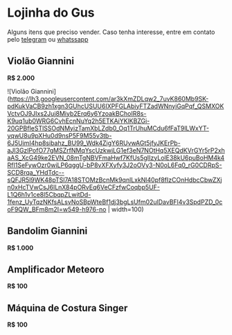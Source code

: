 # Lojinha do Gus

Alguns itens que preciso vender.
Caso tenha interesse, entre em contato pelo [telegram](http://t.me/vavomr) ou [whatssapp](https://wa.me/5511953661032)

## Violão Giannini

__R$ 2.000__

![Violão Giannini](https://lh3.googleusercontent.com/ar3kXmZDLqw2_7uvK860Mb9SK-pdKukVaCB9zh1xgn3GUhcUSUU6IXPFGLAbiyFTZadWNnyiGqPqf_QSMXOKVctvOJ9JIxs2Juj8Miyb2Erq6y6YzoakBChoIR8s-K9uq1ub0WRG6CvhEcnNuYq2h5ETKAiYKlKBZGi-20GPBfIeSTlSSOdNMyizTamXbLZdb0_Oq1TrUhuMCdu6fFaT9lLWxYT-yqwU8u9pXHu0d9nsP5F9M55v3tb-6J5UimI4hp8sibahz_BU99_Wdk4ZigY6RUvwAGt5jfyJKErPb-aJl3GzlPofO77gMSZrfNMqYscUzkwjLG1ef3eN7NOtHq5XEQdKVrGYr5rP2xhaAS_XcG49ke2EVN_08mTgNBVFmaHwf7KfUs5gIIzyLolE38kU6puBoHM4k4RfI1SeFywOzr0wiLP6qggU-bP8vXFXyfy3J2oOVy3-N0oL6Fq0_rG0CDRpS-SCD8rqa_YHdTdc--sQFJR5l9WK48pTSl7A18STOMzBcnMk9qnlLxkNl40pf8fIzCOnHdbcCbwZXjn0xHcTVwCsJ6lLnX84pORvEq6VeCFzfwCoqbp5UF-L1Q6h1v1ce8l5CbqpZLwitDd-1fenz_UyTqzNKfsALsvNoSBpWteBf1dj3bgLsUfm02ulDavBFl4v3SpdPZD_0coF9QW_BFm8m2I=w549-h976-no | width=100)

## Bandolim Giannini

__R$ 1.000__

## Amplificador Meteoro

__R$ 100__

## Máquina de Costura Singer

__R$ 100__

